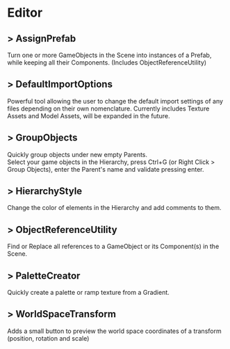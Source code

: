 # Editor

##  > AssignPrefab
Turn one or more GameObjects in the Scene into instances of a Prefab, while keeping all their Components. (Includes ObjectReferenceUtility)

##  > DefaultImportOptions
Powerful tool allowing the user to change the default import settings of any files depending on their own nomenclature.
Currently includes Texture Assets and Model Assets, will be expanded in the future.

##  > GroupObjects
Quickly group objects under new empty Parents.  
Select your game objects in the Hierarchy, press Ctrl+G (or Right Click > Group Objects), enter the Parent's name and validate pressing enter.

##  > HierarchyStyle
Change the color of elements in the Hierarchy and add comments to them.

##  > ObjectReferenceUtility
Find or Replace all references to a GameObject or its Component(s) in the Scene.

##  > PaletteCreator
Quickly create a palette or ramp texture from a Gradient.

##  > WorldSpaceTransform
Adds a small button to preview the world space coordinates of a transform (position, rotation and scale)
